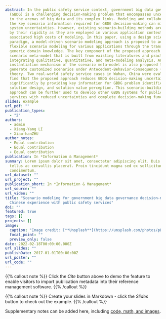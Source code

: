 ```yaml
---
abstract: In the public safety service context, government big data governance
  (GBDG) is a challenging decision-making problem that encompasses uncertainties
  in the arenas of big data and its complex links. Modeling and collaborating
  the key scenario information required for GBDG decision-making can minimize
  system uncertainties. However, existing scenario-building methods are limited
  by their rigidity as they are employed in various application contexts and the
  associated high costs of modeling. In this paper, using a design science
  paradigm, a model-driven scenario modeling approach is proposed to achieve
  flexible scenario modeling for various applications through the transfer of
  generic domain knowledge. The key component of the proposed approach is a
  scenario meta-model that is built from existing literatures and practices by
  integrating qualitative, quantitative, and meta-modeling analysis. An
  instantiation mechanism of the scenario meta-model is also proposed to
  generate customized scenarios under Antecedent-Behavior-Consequence (ABC)
  theory. Two real-world safety service cases in Wuhan, China were evaluated to
  find that the proposed approach reduces GBDG decision-making uncertainties
  significantly by providing key information for GBDG problem identification,
  solution design, and solution value perception. This scenario-building
  approach can be further used to develop other GBDG systems for public safety
  services with reduced uncertainties and complete decision-making functions.
slides: example
url_pdf: ""
publication_types:
  - "2"
authors:
  - admin
  - Xiang-Yang LI
  - Xiao-hanZHU
author_notes:
  - Equal contribution
  - Equal contribution
  - Equal contribution
publication: In *Information & Management*
summary: Lorem ipsum dolor sit amet, consectetur adipiscing elit. Duis posuere
  tellus ac convallis placerat. Proin tincidunt magna sed ex sollicitudin
  condimentum.
url_dataset: ""
url_project: ""
publication_short: In *Information & Management*
url_source: ""
url_video: ""
title: "Scenario modeling for government big data governance decision-making:
  Chinese experience with public safety services"
doi: ""
featured: true
tags: []
projects: []
image:
  caption: "Image credit: [**Unsplash**](https://unsplash.com/photos/pLCdAaMFLTE)"
  focal_point: ""
  preview_only: false
date: 2022-02-18T00:00:00.000Z
url_slides: ""
publishDate: 2017-01-01T00:00:00Z
url_poster: ""
url_code: ""
---
```


{{% callout note %}}
Click the _Cite_ button above to demo the feature to enable visitors to import publication metadata into their reference management software.
{{% /callout %}}

{{% callout note %}}
Create your slides in Markdown - click the _Slides_ button to check out the example.
{{% /callout %}}

Supplementary notes can be added here, including [code, math, and images](https://wowchemy.com/docs/writing-markdown-latex/).
